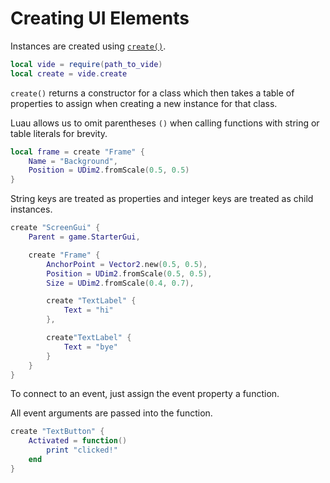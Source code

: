 # Creating UI Elements

Instances are created using [`create()`](../../api/creation.md#create).

```lua
local vide = require(path_to_vide)
local create = vide.create
```

`create()` returns a constructor for a class which then takes a table of
properties to assign when creating a new instance for that class.

Luau allows us to omit parentheses `()` when calling functions with string or
table literals for brevity.

```lua
local frame = create "Frame" {
    Name = "Background",
    Position = UDim2.fromScale(0.5, 0.5)
}
```

String keys are treated as properties and integer keys are treated as child
instances.

```lua
create "ScreenGui" {
    Parent = game.StarterGui,

    create "Frame" {
        AnchorPoint = Vector2.new(0.5, 0.5),
        Position = UDim2.fromScale(0.5, 0.5),
        Size = UDim2.fromScale(0.4, 0.7),

        create "TextLabel" {
            Text = "hi"
        },

        create"TextLabel" {
            Text = "bye"
        }
    }
}
```

To connect to an event, just assign the event property a function.

All event arguments are passed into the function.

```lua
create "TextButton" {
    Activated = function()
        print "clicked!"
    end
}
```
